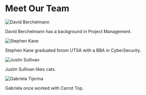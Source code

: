 # Meet Our Team

![David Berchelmann](https://s3.amazonaws.com/alumni.codeup.com/DavidBerchelmann.jpg)

David Berchelmann has a background in Project Management.

![Stephen Kane](https://s3.amazonaws.com/alumni.codeup.com/StephenKane.jpg)

Stephen Kane graduated forom UTSA with a BBA in CyberSecurity.

![Justin Sullivan](https://s3.amazonaws.com/alumni.codeup.com/Justin.jpg)

Justin Sullivan likes cats.

![Gabriela Tijerina](https://s3.amazonaws.com/alumni.codeup.com/Gabriela.jpg)

Gabriela once worked with Carrot Top.